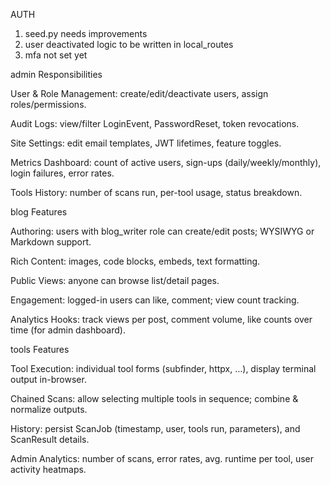 AUTH
1. seed.py needs improvements
2. user deactivated logic to be written in local_routes
2. mfa not set yet



admin
Responsibilities

User & Role Management: create/edit/deactivate users, assign roles/permissions.

Audit Logs: view/filter LoginEvent, PasswordReset, token revocations.

Site Settings: edit email templates, JWT lifetimes, feature toggles.

Metrics Dashboard: count of active users, sign-ups (daily/weekly/monthly), login failures, error rates.

Tools History: number of scans run, per-tool usage, status breakdown.










blog
Features

Authoring: users with blog_writer role can create/edit posts; WYSIWYG or Markdown support.

Rich Content: images, code blocks, embeds, text formatting.

Public Views: anyone can browse list/detail pages.

Engagement: logged-in users can like, comment; view count tracking.

Analytics Hooks: track views per post, comment volume, like counts over time (for admin dashboard).








tools
Features

Tool Execution: individual tool forms (subfinder, httpx, …), display terminal output in-browser.

Chained Scans: allow selecting multiple tools in sequence; combine & normalize outputs.

History: persist ScanJob (timestamp, user, tools run, parameters), and ScanResult details.

Admin Analytics: number of scans, error rates, avg. runtime per tool, user activity heatmaps.